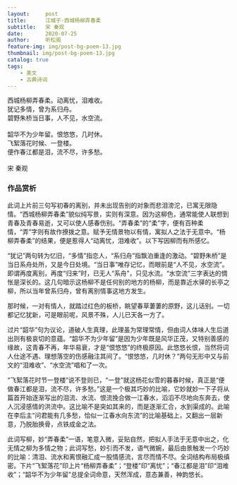 ```yaml
---
layout:     post
title:      江城子·西城杨柳弄春柔
subtitle:   宋 秦观
date:       2020-07-25
author:     听松阁
feature-img: img/post-bg-poem-13.jpg
thumbnail: img/post-bg-poem-13.jpg
catalog: true
tags:
    - 美文
    - 古典诗词
---
```


西城杨柳弄春柔。动离忧，泪难收。<br>
犹记多情，曾为系归舟。<br>
碧野朱桥当日事，人不见，水空流。<br>
<br>
韶华不为少年留。恨悠悠，几时休。<br>
飞絮落花时候、一登楼。<br>
便作春江都是泪，流不尽，许多愁。<br>
<br>
宋 秦观


### 作品赏析
此词上片前三句写初春的离别，并未出现告别的对象而悲泪滂沱，已寓无限隐情。“西城杨柳弄春柔”貌似纯写景，实则有深意。因为这柳色，通常能使人联想到青春及青春易逝，又可以使人感春伤别。“弄春柔”的“柔”字，便有百种柔情，“弄”字则有故作撩拨之意。赋予无情景物以有情，寓拟人之法于无意中。“杨柳弄春柔”的结果，便是惹得人“动离忧，泪难收”。以下写因柳而有所感忆。

“犹记”两句转为忆旧，“多情”指恋人，“系归舟”指飘泊重逢的激动。“碧野朱桥”是当日系舟处所，又是今日处境。“当日事”唯存记忆，而眼前是“人不见，水空流”。即谓再度离别，再度“归来”时，已无人“系舟”，只见水流。“水空流”三字表达的惆怅是深长的。这几句暗示这杨柳不是任何别的地方的杨柳，而是靠近水驿的长亭之柳，所以当年曾系归舟，曾有离别情事这地方发生。

那时候，一对有情人，就踏过红色的板桥，眺望春草萋萋的原野，这儿话别。一切都记忆犹新，可是眼前呢，风景不殊，人儿已天各一方了。

过片“韶华”句为议论，道破人生真理，此理虽为常理常情，但由词人体味人生后道出则有极哀切的意蕴。“韶华不为少年留”是因为少年既是风华正茂，又特别善感的缘故，这青春不再，年华易衰，才是“恨悠悠”的终极原因。此悠悠长恨，当然将词人仕途不遇、理想落空的伤感融注其间了。“恨悠悠，几时休？”两句无形中又与前文的“泪难收”、“水空流”唱和了一次。

“飞絮落花时节一登楼”说不登则已，“一登”就这杨花似雪的暮春时候，真正是“便做春江都是泪，流不尽，许多愁。”这是一个极其巧妙的比喻，它妙就妙一下子将从篇首开始逐渐写出的泪流、水流、恨流挽合做一江春水，滔滔不尽地向东奔去，使人沉浸感情的洪流中。这比喻不是突如其来的，而是逐渐汇合，水到渠成的。此喻在李后主“问君能有几多愁，恰似一江春水向东流”的比喻基础上，又翻出一层新意，乃脱胎换骨，点铁成金之法。

此词写柳，妙“弄春柔”一语，笔意入微，妥贴自然，把拟人手法于无意中出之，化无情之柳为多情之物；此词写愁，妙引而不发，语气微婉，最后由景触发一个巧妙的比喻：清泪、流水和离恨融汇成一股情感流，言尽而情不尽。全词结构布局极缜密。下片“飞絮落花”印上片“杨柳弄春柔”；“登楼”印“离忧”；“春江都是泪”印“泪难收”；“韶华不为少年留”总提全词命意，天然浑成，意态兼善，神韵悠长。
